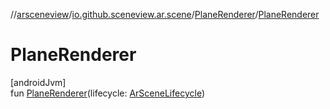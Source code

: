 //[arsceneview](../../../index.md)/[io.github.sceneview.ar.scene](../index.md)/[PlaneRenderer](index.md)/[PlaneRenderer](-plane-renderer.md)

# PlaneRenderer

[androidJvm]\
fun [PlaneRenderer](-plane-renderer.md)(lifecycle: [ArSceneLifecycle](../../io.github.sceneview.ar/-ar-scene-lifecycle/index.md))
